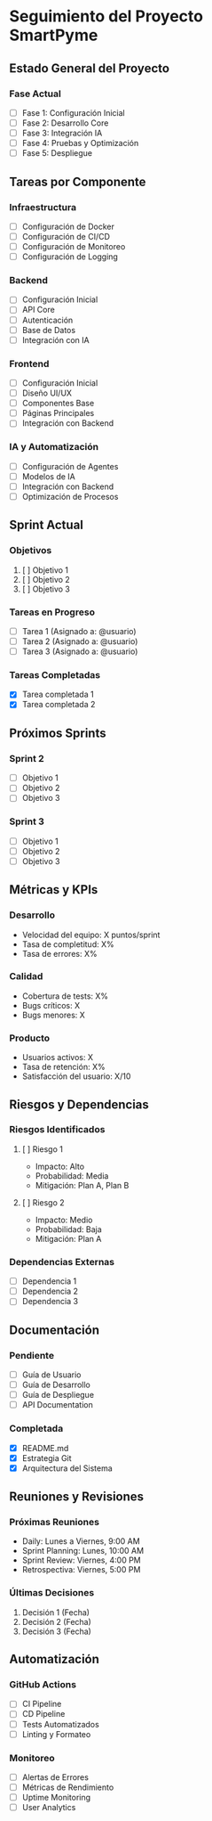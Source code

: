 # Seguimiento del Proyecto SmartPyme

## Estado General del Proyecto

### Fase Actual
- [ ] Fase 1: Configuración Inicial
- [ ] Fase 2: Desarrollo Core
- [ ] Fase 3: Integración IA
- [ ] Fase 4: Pruebas y Optimización
- [ ] Fase 5: Despliegue

## Tareas por Componente

### Infraestructura
- [ ] Configuración de Docker
- [ ] Configuración de CI/CD
- [ ] Configuración de Monitoreo
- [ ] Configuración de Logging

### Backend
- [ ] Configuración Inicial
- [ ] API Core
- [ ] Autenticación
- [ ] Base de Datos
- [ ] Integración con IA

### Frontend
- [ ] Configuración Inicial
- [ ] Diseño UI/UX
- [ ] Componentes Base
- [ ] Páginas Principales
- [ ] Integración con Backend

### IA y Automatización
- [ ] Configuración de Agentes
- [ ] Modelos de IA
- [ ] Integración con Backend
- [ ] Optimización de Procesos

## Sprint Actual

### Objetivos
1. [ ] Objetivo 1
2. [ ] Objetivo 2
3. [ ] Objetivo 3

### Tareas en Progreso
- [ ] Tarea 1 (Asignado a: @usuario)
- [ ] Tarea 2 (Asignado a: @usuario)
- [ ] Tarea 3 (Asignado a: @usuario)

### Tareas Completadas
- [x] Tarea completada 1
- [x] Tarea completada 2

## Próximos Sprints

### Sprint 2
- [ ] Objetivo 1
- [ ] Objetivo 2
- [ ] Objetivo 3

### Sprint 3
- [ ] Objetivo 1
- [ ] Objetivo 2
- [ ] Objetivo 3

## Métricas y KPIs

### Desarrollo
- Velocidad del equipo: X puntos/sprint
- Tasa de completitud: X%
- Tasa de errores: X%

### Calidad
- Cobertura de tests: X%
- Bugs críticos: X
- Bugs menores: X

### Producto
- Usuarios activos: X
- Tasa de retención: X%
- Satisfacción del usuario: X/10

## Riesgos y Dependencias

### Riesgos Identificados
1. [ ] Riesgo 1
   - Impacto: Alto
   - Probabilidad: Media
   - Mitigación: Plan A, Plan B

2. [ ] Riesgo 2
   - Impacto: Medio
   - Probabilidad: Baja
   - Mitigación: Plan A

### Dependencias Externas
- [ ] Dependencia 1
- [ ] Dependencia 2
- [ ] Dependencia 3

## Documentación

### Pendiente
- [ ] Guía de Usuario
- [ ] Guía de Desarrollo
- [ ] Guía de Despliegue
- [ ] API Documentation

### Completada
- [x] README.md
- [x] Estrategia Git
- [x] Arquitectura del Sistema

## Reuniones y Revisiones

### Próximas Reuniones
- Daily: Lunes a Viernes, 9:00 AM
- Sprint Planning: Lunes, 10:00 AM
- Sprint Review: Viernes, 4:00 PM
- Retrospectiva: Viernes, 5:00 PM

### Últimas Decisiones
1. Decisión 1 (Fecha)
2. Decisión 2 (Fecha)
3. Decisión 3 (Fecha)

## Automatización

### GitHub Actions
- [ ] CI Pipeline
- [ ] CD Pipeline
- [ ] Tests Automatizados
- [ ] Linting y Formateo

### Monitoreo
- [ ] Alertas de Errores
- [ ] Métricas de Rendimiento
- [ ] Uptime Monitoring
- [ ] User Analytics 